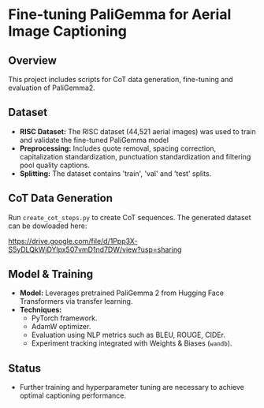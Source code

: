 
# Fine-tuning PaliGemma for Aerial Image Captioning

## Overview

This project includes scripts for CoT data generation, fine-tuning and evaluation of PaliGemma2.

## Dataset

* **RISC Dataset:** The RISC dataset (44,521 aerial images) was used to train and validate the fine-tuned PaliGemma model
* **Preprocessing:** Includes quote removal, spacing correction, capitalization standardization, punctuation standardization and filtering pool quality captions.
* **Splitting:** The dataset contains 'train', 'val' and 'test' splits.

## CoT Data Generation
Run `create_cot_steps.py` to create CoT sequences. The generated dataset can be dowloaded here:

https://drive.google.com/file/d/1Ppp3X-S5yDLQkWjDYlpx507vmD1nd7DW/view?usp=sharing


## Model & Training

* **Model:** Leverages pretrained PaliGemma 2 from Hugging Face Transformers via transfer learning.
* **Techniques:**
    * PyTorch framework.
    * AdamW optimizer.
    * Evaluation using NLP metrics such as BLEU, ROUGE, CIDEr.
    * Experiment tracking integrated with Weights & Biases (`wandb`).

## Status

* Further training and hyperparameter tuning are necessary to achieve optimal captioning performance.


